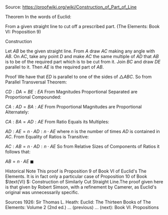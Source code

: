 # 

Source: https://proofwiki.org/wiki/Construction_of_Part_of_Line



Theorem
In the words of Euclid:

From a given straight line to cut off a prescribed part.
(The Elements: Book $\text{VI}$: Proposition $9$)


Construction

Let $AB$ be the given straight line.
From $A$ draw $AC$ making any angle with $AB$.
On $AC$, take any point $D$ and make $AC$ the same multiple of $AD$ that $AB$ is to be of the required part which is to be cut from it.
Join $BC$ and draw $DE$ parallel to it.
Then $AE$ is the required part of $AB$.


Proof
We have that $ED$ is parallel to one of the sides of $\triangle ABC$.
So from Parallel Transversal Theorem:

$CD : DA = BE : EA$
From Magnitudes Proportional Separated are Proportional Compounded:

$CA : AD = BA : AE$
From Proportional Magnitudes are Proportional Alternately:

$CA : BA = AD : AE$
From Ratio Equals its Multiples:

$AD : AE = n \cdot AD : n \cdot AE$
where $n$ is the number of times $AD$ is contained in $AC$.
From Equality of Ratios is Transitive:

$AC : AB = n \cdot AD : n \cdot AE$
So from Relative Sizes of Components of Ratios it follows that:

$AB = n \cdot AE$
$\blacksquare$


Historical Note
This proof is Proposition $9$ of Book $\text{VI}$ of Euclid's The Elements. It is in fact only a particular case of Proposition $10$ of Book $\text{VI} $: Construction of Similarly Cut Straight Line.The proof given here is that given by Robert Simson, with a refinement by Camerer, as Euclid's original was unnecessarily specific. 


Sources
1926: Sir Thomas L. Heath: Euclid: The Thirteen Books of The Elements: Volume 2 (2nd ed.) ... (previous) ... (next): Book $\text{VI}$. Propositions




